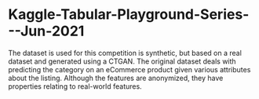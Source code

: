 # Kaggle-Tabular-Playground-Series---Jun-2021
The dataset is used for this competition is synthetic, but based on a real dataset and generated using a CTGAN. The original dataset deals with predicting the category on an eCommerce product given various attributes about the listing. Although the features are anonymized, they have properties relating to real-world features.
